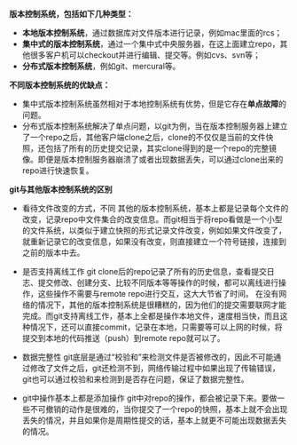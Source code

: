 **版本控制系统，包括如下几种类型：**

- **本地版本控制系统**，通过数据库对文件版本进行记录，例如mac里面的rcs；
- **集中式的版本控制系统**，通过一个集中式中央服务器，在这上面建立repo，其他很多客户机可以checkout并进行编辑、提交等。例如cvs、svn等；
- **分布式版本控制系统**，例如git、mercural等。

**不同版本控制系统的优缺点：**

- 集中式版本控制系统虽然相对于本地控制系统有优势，但是它存在**单点故障**的问题。
- 分布式版本控制系统解决了单点问题，以git为例，当在版本控制服务器上建立了一个repo之后，其他客户端clone之后，clone的不仅仅是当前的文件快照，还包括了所有的历史提交记录，其实clone得到的是一个repo的完整镜像。即便是版本控制服务器崩溃了或者出现数据丢失，可以通过clone出来的repo进行快速恢复。

**git与其他版本控制系统的区别**

- 看待文件改变的方式，不同
  其他的版本控制系统，基本上都是记录每个文件的改变，记录repo中文件集合的改变信息。而git相当于将repo看做是一个小型的文件系统，以类似于建立快照的形式记录文件改变，例如如果文件改变了，就重新记录它的改变信息，如果没有改变，则直接建立一个符号链接，连接到之前的版本中去。

- 是否支持离线工作
  git clone后的repo记录了所有的历史信息，查看提交日志、提交修改、创建分支、比较不同版本等等操作的时候，都可以离线进行操作，这些操作不需要与remote repo进行交互，这大大节省了时间。
  在没有网络的情况下，其他的版本控制系统是很糟糕的，因为他们的提交需要联网才能完成。而git支持离线工作，基本上全都是操作本地文件，速度相当快，而且这种情况下，还可以直接commit，记录在本地，只需要等可以上网的时候，将提交到本地的代码推送（push）到remote repo就可以了。

- 数据完整性
  git底层是通过“校验和”来检测文件是否被修改的，因此不可能通过修改了文件之后，git还检测不到，网络传输过程中如果出现了传输错误，git也可以通过校验和来检测到是否存在问题，保证了数据完整性。

- git中操作基本上都是添加操作
  git中对repo的操作，都会被记录下来。要做一些不可撤销的动作是很难的，当你提交了一个repo的快照，基本上就不会出现丢失的情况，并且如果你是周期性提交的话，基本上就更不可能出现数据丢失的情况。

  